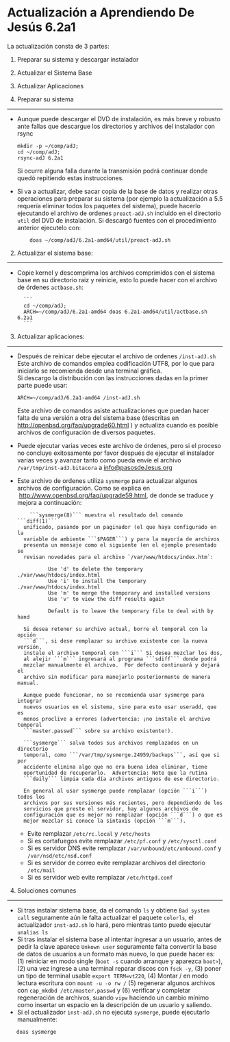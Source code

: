 Actualización a Aprendiendo De Jesús 6.2a1
==========================================

La actualización consta de 3 partes:

1. Preparar su sistema y descargar instalador
2. Actualizar el Sistema Base
3. Actualizar Aplicaciones


1. Preparar su sistema
----------------------

* Aunque puede descargar el DVD de instalación, es más breve y robusto ante 
  fallas que descargue los directorios y archivos del instalador con rsync
	```
	mkdir -p ~/comp/adJ;
	cd ~/comp/adJ;
	rsync-adJ 6.2a1
	```

  Si ocurre alguna falla durante la transmisión podrá continuar donde
  quedó repitiendo estas instrucciones.
* Si va a actualizar, debe sacar copia de la base de datos y realizar
  otras operaciones para preparar su sistema (por ejemplo la actualización
  a 5.5 requería eliminar todos los paquetes del sistema), 
  puede hacerlo ejecutando el archivo de ordenes ```preact-adJ.sh```
  incluido en el directorio ```util``` del DVD de instalación.
  Si descargó fuentes con el procedimiento anterior ejecutelo con:

	```
       	doas ~/comp/adJ/6.2a1-amd64/util/preact-adJ.sh
	```

2. Actualizar el sistema base:
------------------------------
* Copie kernel y descomprima los archivos comprimidos con el sistema base en 
  su directorio raiz y reinicie, esto lo puede hacer con el 
  archivo de órdenes ```actbase.sh```:

		```
		cd ~/comp/adJ; 
		ARCH=~/comp/adJ/6.2a1-amd64 doas 6.2a1-amd64/util/actbase.sh 6.2a1
		```

3. Actualizar aplicaciones:
---------------------------------------------
* Después de reinicar debe ejecutar  el archivo de ordenes ```/inst-adJ.sh```
  Este archivo de comandos emplea codificación UTF8, por lo que para 
  iniciarlo se recomienda desde una terminal gráfica.  
  Si descargo la distribución con las instrucciones dadas en la primer parte
  puede usar:

	```
	ARCH=~/comp/adJ/6.2a1-amd64 /inst-adJ.sh
	```
	

  Este archivo de comandos asiste actualizaciones que puedan hacer 
  falta de una versión a otra del sistema base (descritas en
  http://openbsd.org/faq/upgrade60.html ) y actualiza cuando es posible
  archivos de configuración de diversos paquetes.
* Puede ejecutar varias veces este archivo de órdenes, pero si el 
  proceso no concluye exitosamente por favor después de ejecutar
  el instalador varias veces y avanzar tanto como pueda envíe el archivo
  ```/var/tmp/inst-adJ.bitacora``` a info@pasosdeJesus.org
* Este archivo de ordenes utiliza ```sysmerge``` para actualizar algunos 
  archivos de configuración. Como se explica en 
  http://www.openbsd.org/faq/upgrade59.html, de donde se traduce y mejora a 
  continuación:

          ```sysmerge(8)``` muestra el resultado del comando ```diff(1)``` 
        unificado, pasando por un paginador (el que haya configurado en la 
        variable de ambiente ```$PAGER```) y para la mayoría de archivos 
        presenta un mensaje como el siguiente (en el ejemplo presentado se 
        revisan novedades para el archivo `/var/www/htdocs/index.htm`:

                Use 'd' to delete the temporary ./var/www/htdocs/index.html
                Use 'i' to install the temporary ./var/www/htdocs/index.html
                Use 'm' to merge the temporary and installed versions
                Use 'v' to view the diff results again
        
                Default is to leave the temporary file to deal with by hand

        Si desea retener su archivo actual, borre el temporal con la opción 
        ```d```, si dese remplazar su archivo existente con la nueva versión, 
        instale el archivo temporal con ```i``` Si desea mezclar los dos, 
        al alejir ```m``` ingresará al programa ```sdiff``` donde podrá 
        mezclar manualmente el archivo.  Por defecto continuará y dejará el 
        archivo sin modificar para manejarlo posteriormente de manera manual.
        
        Aunque puede funcionar, no se recomienda usar sysmerge para integrar
        nuevos usuarios en el sistema, sino para esto usar useradd, que es 
        menos proclive a errores (advertencia: ¡no instale el archivo temporal 
        ```master.passwd``` sobre su archivo existente!).
        
        ```sysmerge``` salva todos sus archivos remplazados en un directorio 
        temporal, como ```/var/tmp/sysmerge.24959/backups```, así que si por 
        accidente elimina algo que no era buena idea eliminar, tiene 
        oportunidad de recuperarlo.  Advertencia: Note que la rutina 
        ```daily``` limpia cada día archivos antiguos de ese directorio.
        
        En general al usar sysmerge puede remplazar (opción ```i```) todos los 
        archivos por sus versiones más recientes, pero dependiendo de los 
        servicios que preste el servidor, hay algunos archivos de 
        configuración que es mejor no remplazar (opción ```d```) o que es      
        mejor mezclar si conoce la sintaxis (opción ```m```).

  * Evite remplazar ```/etc/rc.local``` y ```/etc/hosts```
  * Si es cortafuegos evite remplazar ```/etc/pf.conf``` 
    y ```/etc/sysctl.conf```
  * Si es servidor DNS evite remplazar ```/var/unbound/etc/unbound.conf``` 
    y ```/var/nsd/etc/nsd.conf``` 
  * Si es servidor de correo evite remplazar archivos del 
    directorio ```/etc/mail``` 
  * Si es servidor web evite remplazar ```/etc/httpd.conf```



4. Soluciones comunes
---------------------

* Si tras instalar sistema base, da el comando ```ls``` y obtiene 
  ```Bad system call``` seguramente aún le falta actualizar el paquete 
  ```colorls```, el actualizador ```inst-adJ.sh``` lo hará, pero mientras 
  tanto puede ejecutar ```unalias ls```
* Si tras instalar el sistema base al intentar ingresar a un usuario, antes 
  de pedir la clave aparece ```Unkown user``` seguramente falta convertir 
  la base de datos de usuarios a un formato más nuevo, lo que puede hacer es: 
  (1) reiniciar en modo single (```boot -s``` cuando arranque y aparezca
  ```boot>```), (2) una vez ingrese a una terminal reparar discos con 
  ```fsck -y```, (3) poner un tipo de terminal usable ```export TERM=vt220```,
  (4) Montar / en modo lectura escritura con ```mount -u -o rw /``` 
  (5) regenerar algunos archivos con ```cap_mkdbd /etc/master.passwd``` y 
  (6) verificar y completar regeneración de archivos, suando ```vipw``` 
  haciendo un cambio mínimo como insertar un espacio en la descripción de 
  un usuario y saliendo.
* Si el actualizador  ```inst-adJ.sh``` no ejecuta ```sysmerge```, puede 
  ejecutarlo manualmente:
```
   doas sysmerge 
```
   
